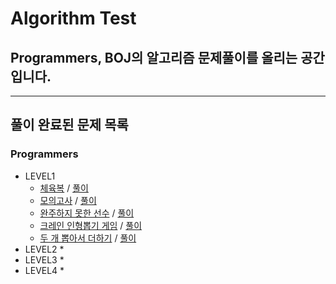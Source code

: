 # Algorithm Test
## Programmers, BOJ의 알고리즘 문제풀이를 올리는 공간입니다.

* * *
## 풀이 완료된 문제 목록
### Programmers
* LEVEL1
  * [체육복](https://programmers.co.kr/learn/courses/30/lessons/42862) / [풀이](./src/programmers/level1/P42862.java)
  * [모의고사](https://programmers.co.kr/learn/courses/30/lessons/42840) / [풀이](./src/programmers/level1/P42840.java)
  * [완주하지 못한 선수](https://programmers.co.kr/learn/courses/30/lessons/42576) / [풀이](./src/programmers/level1/P42576.java)
  * [크레인 인형뽑기 게임](https://programmers.co.kr/learn/courses/30/lessons/64061) / [풀이](./src/programmers/level1/P64061.java)
  * [두 개 뽑아서 더하기](https://programmers.co.kr/learn/courses/30/lessons/68644) / [풀이](./src/programmers/level1/P68644.java)
* LEVEL2
  * 
* LEVEL3
  * 
* LEVEL4
  *
    
